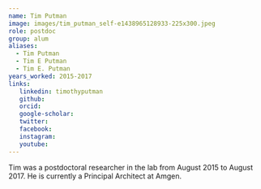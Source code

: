 ```yaml
---
name: Tim Putman
image: images/tim_putman_self-e1438965128933-225x300.jpeg
role: postdoc
group: alum
aliases:
  - Tim Putman
  - Tim E Putman
  - Tim E. Putman
years_worked: 2015-2017
links:
   linkedin: timothyputman
   github:
   orcid: 
   google-scholar:
   twitter:
   facebook:
   instagram: 
   youtube:
---
```


Tim was a postdoctoral researcher in the lab from August 2015 to August 2017. He is currently a Principal Architect at Amgen.